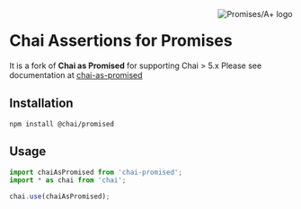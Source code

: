 <a href="http://promisesaplus.com/">
    <img src="https://promises-aplus.github.io/promises-spec/assets/logo-small.png"
         align="right" valign="top" alt="Promises/A+ logo" />
</a>

# Chai Assertions for Promises

It is a fork of **Chai as Promised** for supporting Chai > 5.x
Please see documentation at [chai-as-promised](https://www.chaijs.com/plugins/chai-as-promised/)

## Installation

`npm install @chai/promised`

## Usage

``` javascript
import chaiAsPromised from 'chai-promised';
import * as chai from 'chai';

chai.use(chaiAsPromised);
```
